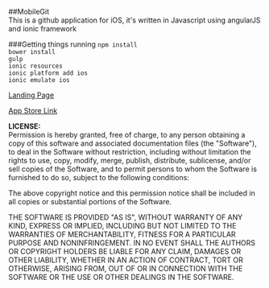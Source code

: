 ##MobileGit  
This is a github application for iOS, it's written in Javascript using angularJS and ionic framework

###Getting things running
<code>npm install</code>  
<code>bower install</code>  
<code>gulp</code>  
<code>ionic resources</code>  
<code>ionic platform add ios</code>  
<code>ionic emulate ios</code>

<a href="http://jackhanford.com/MobileGit/">Landing Page</a>  

<a href="https://itunes.apple.com/us/app/mobilegit/id918733984?ls=1&mt=8">App Store Link</a>  

**LICENSE:**
<br />
Permission is hereby granted, free of charge, to any person obtaining a copy
of this software and associated documentation files (the "Software"), to deal
in the Software without restriction, including without limitation the rights
to use, copy, modify, merge, publish, distribute, sublicense, and/or sell
copies of the Software, and to permit persons to whom the Software is
furnished to do so, subject to the following conditions:

The above copyright notice and this permission notice shall be included in
all copies or substantial portions of the Software.

THE SOFTWARE IS PROVIDED "AS IS", WITHOUT WARRANTY OF ANY KIND, EXPRESS OR
IMPLIED, INCLUDING BUT NOT LIMITED TO THE WARRANTIES OF MERCHANTABILITY,
FITNESS FOR A PARTICULAR PURPOSE AND NONINFRINGEMENT. IN NO EVENT SHALL THE
AUTHORS OR COPYRIGHT HOLDERS BE LIABLE FOR ANY CLAIM, DAMAGES OR OTHER
LIABILITY, WHETHER IN AN ACTION OF CONTRACT, TORT OR OTHERWISE, ARISING FROM,
OUT OF OR IN CONNECTION WITH THE SOFTWARE OR THE USE OR OTHER DEALINGS IN
THE SOFTWARE.
